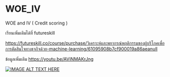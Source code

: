 # WOE_IV
WOE and IV ( Credit scoring )

เรียนเพิ่มเติมได้ที่ futureskill

https://futureskill.co/course/purchase/วิเคราะห์และพยากรณ์พฤติกรรมของผู้บริโภคเพื่อการตัดสินใจทางธุจกิจด้วย-machine-learning/61095908b7cf900019a86aeanull

ข้อมูลเพิ่มเติม
https://youtu.be/AViNMAKrJng

[![IMAGE ALT TEXT HERE](https://img.youtube.com/vi/AViNMAKrJng/0.jpg)](https://www.youtube.com/watch?v=-HBkA0n2fcY)

